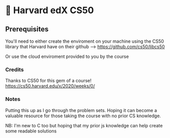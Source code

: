 # :eagle: Harvard edX CS50

## Prerequisites

You'll need to either create the enviroment on your machine using the CS50 library that Harvard have on their github --> https://github.com/cs50/libcs50 

Or use the cloud enviroment provided to you by the course

### Credits

Thanks to CS50 for this gem of a course! https://cs50.harvard.edu/x/2020/weeks/0/

### Notes

Putting this up as I go through the problem sets. Hoping it can become a valuable resource for those taking the course with no prior CS knowledge.

NB: I'm new to C too but hoping that my prior js knowledge can help create some readable solutions 
